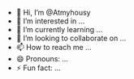 - 👋 Hi, I’m @Atmyhousy
- 👀 I’m interested in ...
- 🌱 I’m currently learning ...
- 💞️ I’m looking to collaborate on ...
- 📫 How to reach me ...
- 😄 Pronouns: ...
- ⚡ Fun fact: ...

<!---
Atmyhousy/Atmyhousy is a ✨ special ✨ repository because its `README.md` (this file) appears on your GitHub profile.
You can click the Preview link to take a look at your changes.
--->
